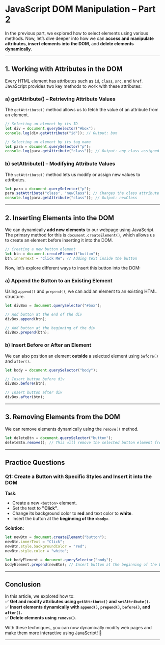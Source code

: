 # **JavaScript DOM Manipulation – Part 2**  

In the previous part, we explored how to select elements using various methods. Now, let’s dive deeper into how we can **access and manipulate attributes**, **insert elements into the DOM**, and **delete elements dynamically**.  

---

## **1. Working with Attributes in the DOM**  

Every HTML element has attributes such as `id`, `class`, `src`, and `href`. JavaScript provides two key methods to work with these attributes:  

### **a) getAttribute() – Retrieving Attribute Values**  

The `getAttribute()` method allows us to fetch the value of an attribute from an element.  

```javascript
// Selecting an element by its ID
let div = document.querySelector("#box");
console.log(div.getAttribute("id")); // Output: box

// Selecting an element by its tag name
let para = document.querySelector("p");
console.log(para.getAttribute("class")); // Output: any class assigned to <p>
```

### **b) setAttribute() – Modifying Attribute Values**  

The `setAttribute()` method lets us modify or assign new values to attributes.  

```javascript
let para = document.querySelector("p");
para.setAttribute("class", "newClass"); // Changes the class attribute
console.log(para.getAttribute("class")); // Output: newClass
```

---

## **2. Inserting Elements into the DOM**  

We can dynamically **add new elements** to our webpage using JavaScript. The primary method for this is `document.createElement()`, which allows us to create an element before inserting it into the DOM.  

```javascript
// Creating a new button element
let btn = document.createElement("button");
btn.innerText = "Click Me"; // Adding text inside the button
```

Now, let’s explore different ways to insert this button into the DOM:

### **a) Append the Button to an Existing Element**  

Using `append()` and `prepend()`, we can add an element to an existing HTML structure.  

```javascript
let divBox = document.querySelector("#box");

// Add button at the end of the div
divBox.append(btn);

// Add button at the beginning of the div
divBox.prepend(btn);
```

### **b) Insert Before or After an Element**  

We can also position an element **outside** a selected element using `before()` and `after()`.  

```javascript
let body = document.querySelector("body");

// Insert button before div
divBox.before(btn);

// Insert button after div
divBox.after(btn);
```

---

## **3. Removing Elements from the DOM**  

We can remove elements dynamically using the `remove()` method.  

```javascript
let deleteBtn = document.querySelector("button");
deleteBtn.remove(); // This will remove the selected button element from the DOM
```

---

## **Practice Questions**  

### **Q1: Create a Button with Specific Styles and Insert it into the DOM**  

**Task:**  
- Create a new `<button>` element.
- Set the text to **"Click"**.
- Change its background color to **red** and text color to **white**.
- Insert the button at the **beginning of the `<body>`**.

**Solution:**  

```javascript
let newBtn = document.createElement("button");
newBtn.innerText = "Click";
newBtn.style.backgroundColor = "red";
newBtn.style.color = "white";

let bodyElement = document.querySelector("body");
bodyElement.prepend(newBtn); // Insert button at the beginning of the body
```

---

## **Conclusion**  

In this article, we explored how to:  
✅ **Get and modify attributes using `getAttribute()` and `setAttribute()`.**  
✅ **Insert elements dynamically with `append()`, `prepend()`, `before()`, and `after()`.**  
✅ **Delete elements using `remove()`.**  

With these techniques, you can now dynamically modify web pages and make them more interactive using JavaScript! 🚀  

---
